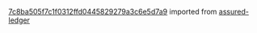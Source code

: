 [7c8ba505f7c1f0312ffd0445829279a3c6e5d7a9](https://github.com/insolar/assured-ledger/commit/7c8ba505f7c1f0312ffd0445829279a3c6e5d7a9) imported from [assured-ledger](https://github.com/insolar/assured-ledger)
